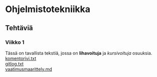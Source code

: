 # Ohjelmistotekniikka  
## Tehtäviä  
### Viikko 1  
Tässä on tavallista tekstiä, jossa on **lihavoituja** ja *kursivoituja* osuuksia.  
[komentorivi.txt](https://github.com/sohvip/ot-harjoitustyo/blob/master/laskarit/viikko1/komentorivi.txt)  
[gitlog.txt](https://github.com/sohvip/ot-harjoitustyo/blob/master/laskarit/viikko1/gitlog.txt)  
[vaatimusmaarittely.md](https://github.com/sohvip/ot-harjoitustyo/blob/master/dokumentaatio/vaatimusmaarittely.md)
